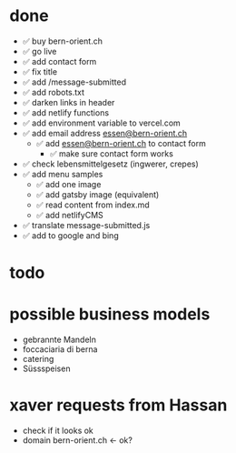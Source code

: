 # done

- ✅ buy bern-orient.ch
- ✅ go live
- ✅ add contact form
- ✅ fix title
- ✅ add /message-submitted
- ✅ add robots.txt
- ✅ darken links in header
- ✅ add netlify functions
- ✅ add environment variable to vercel.com
- ✅ add email address essen@bern-orient.ch
  - ✅ add essen@bern-orient.ch to contact form
    - ✅ make sure contact form works
- ✅ check lebensmittelgesetz (ingwerer, crepes)
- ✅ add menu samples
  - ✅ add one image
  - ✅ add gatsby image (equivalent)
  - ✅ read content from index.md
  - ✅ add netlifyCMS
- ✅ translate message-submitted.js
- ✅ add to google and bing

# todo

# possible business models

- gebrannte Mandeln
- foccaciaria di berna
- catering
- Süssspeisen

# xaver requests from Hassan

- check if it looks ok
- domain bern-orient.ch <- ok?

